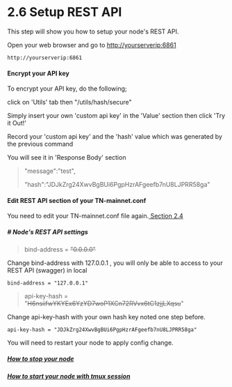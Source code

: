 # 2.6 Setup REST API

This step will show you how to setup your node's REST API.

Open your web browser and go to [http://yourserverip:6861](http://yourserverip:6861)

```
http://yourserverip:6861
```

#### Encrypt your API key

To encrypt your API key, do the following;

click on 'Utils' tab then "/utils/hash/secure"

Simply insert your own 'custom api key' in the 'Value' section then click 'Try it Out!'

Record your 'custom api key' and the 'hash' value which was generated by the previous command

You will see it in 'Response Body' section

> "message":"test",
>
> "hash":"JDJkZrg24XwvBgBUi6PgpHzrAFgeefb7nU8LJPRR58ga"

#### Edit REST API section of your TN-mainnet.conf

You need to edit your TN-mainnet.conf file again.[ Section 2.4](/24-edit-conf-file.md)

##### \# Node's REST API settings

> bind-address = ~~"0.0.0.0"~~

Change bind-address with 127.0.0.1 , you will only be able to access to your REST API \(swagger\) in local

```
bind-address = "127.0.0.1"
```

> api-key-hash = "~~H6nsiifwYKYEx6YzYD7woP1XCn72RVvx6tC1zjjLXqsu~~"

Change api-key-hash with your own hash key noted one step before.

```
api-key-hash = "JDJkZrg24XwvBgBUi6PgpHzrAFgeefb7nU8LJPRR58ga"
```

You will need to restart your node to apply config change.

##### [How to stop your node](/stop-your-node.md)

##### [How to start your node with tmux session](/3asdfags.md)



